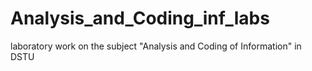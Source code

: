 # Analysis_and_Coding_inf_labs
laboratory work on the subject "Analysis and Coding of Information" in DSTU
